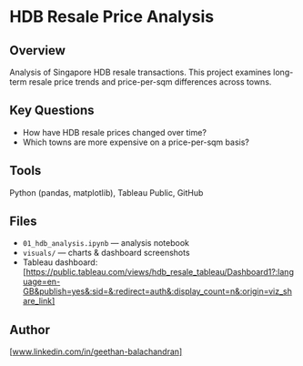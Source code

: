 # HDB Resale Price Analysis

## Overview
Analysis of Singapore HDB resale transactions. This project examines long-term resale price trends and price-per-sqm differences across towns.

## Key Questions
- How have HDB resale prices changed over time?
- Which towns are more expensive on a price-per-sqm basis?

## Tools
Python (pandas, matplotlib), Tableau Public, GitHub

## Files
- `01_hdb_analysis.ipynb` — analysis notebook
- `visuals/` — charts & dashboard screenshots
- Tableau dashboard:[https://public.tableau.com/views/hdb_resale_tableau/Dashboard1?:language=en-GB&publish=yes&:sid=&:redirect=auth&:display_count=n&:origin=viz_share_link]

## Author
[www.linkedin.com/in/geethan-balachandran]
